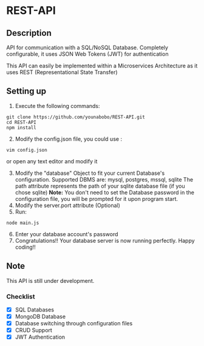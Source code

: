 # REST-API

## Description

API for communication with a SQL/NoSQL Database. Completely configurable, it uses JSON Web Tokens (JWT) for authentication

This API can easily be implemented within a Microservices Architecture as it uses REST (Representational State Transfer)

## Setting up

1. Execute the following commands:

```shell
git clone https://github.com/younabobo/REST-API.git
cd REST-API
npm install
```

2. Modify the config.json file, you could use :

```shell
vim config.json
```

or open any text editor and modify it

3. Modify the "database" Object to fit your current Database's configuration. Supported DBMS are: mysql, postgres, mssql, sqlite
   The path attribute represents the path of your sqlite database file (if you chose sqlite)
   **Note:** You don't need to set the Database password in the configuration file, you will be prompted for it upon program start.
4. Modify the server.port attribute (Optional)
5. Run:

```shell
node main.js
```

6. Enter your database account's password
7. Congratulations!! Your database server is now running perfectly. Happy coding!!

## Note

This API is still under development.

### Checklist

- [x] SQL Databases
- [x] MongoDB Database
- [x] Database switching through configuration files
- [x] CRUD Support
- [x] JWT Authentication
